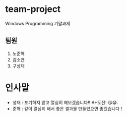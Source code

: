 # team-project

Windows Programming 기말과제

## 팀원

1. 노준혁
2. 김소연
3. 구성재

# 인사말

- 성재 : 포기하지 않고 열심히 해보겠습니다!! A+도전! 😘😁.
- 준혁 : 같이 열심히 해서 좋은 결과물 만들었으면 좋겠습니다 !
